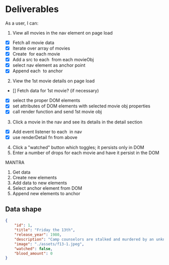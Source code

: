 # Deliverables
As a user, I can:
1. View all movies in the nav element on page load
 - [x] Fetch all movie data
 - [x] Iterate over array of movies
 - [x] Create <img> for each movie
 - [x] Add a src to each <img> from each movieObj
 - [x] select nav element as anchor point
 - [x] Append each <img> to anchor

2. View the 1st movie details on page load
 - [] Fetch data for 1st movie? (if necessary)
 - [x] select the proper DOM elements
 - [x] set attributes of DOM elements with selected movie obj properties
 - [x] call render function and send 1st movie obj

3. Click a movie in the nav and see its details in the detail section 
  - [x] Add event listener to each <img> in nav
  - [x] use renderDetail fn from above

4. Click a "watched" button which toggles; it persists only in DOM
5. Enter a number of drops for each movie and have it persist in the DOM

MANTRA
1. Get data
2. Create new elements
3. Add data to new elements
4. Select anchor element from DOM
5. Append new elements to anchor

## Data shape 
```json
{
    "id": 1,
    "title": "Friday the 13th",
    "release_year": 1980,
    "description": "Camp counselors are stalked and murdered by an unknown assailant while trying to reopen a summer camp that was the site of a child's drowning.",
    "image": "./assets/f13-1.jpeg",
    "watched": false,
    "blood_amount": 0
}
```